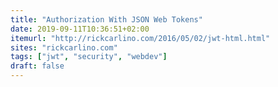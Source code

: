 ```yaml
---
title: "Authorization With JSON Web Tokens"
date: 2019-09-11T10:36:51+02:00
itemurl: "http://rickcarlino.com/2016/05/02/jwt-html.html"
sites: "rickcarlino.com"
tags: ["jwt", "security", "webdev"]
draft: false
---
```


